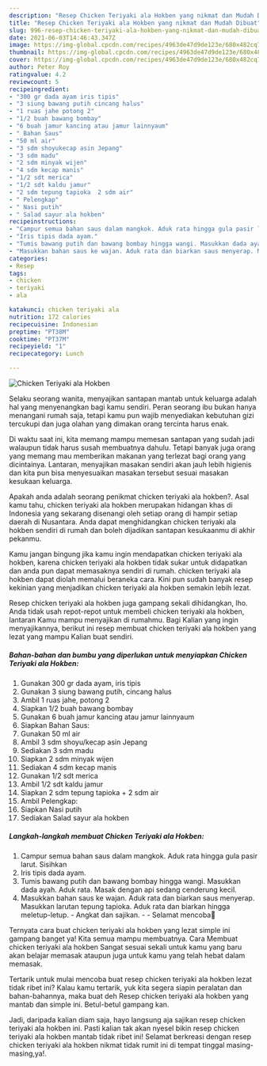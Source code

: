 ```yaml
---
description: "Resep Chicken Teriyaki ala Hokben yang nikmat dan Mudah Dibuat"
title: "Resep Chicken Teriyaki ala Hokben yang nikmat dan Mudah Dibuat"
slug: 996-resep-chicken-teriyaki-ala-hokben-yang-nikmat-dan-mudah-dibuat
date: 2021-06-03T14:46:43.347Z
image: https://img-global.cpcdn.com/recipes/4963de47d9de123e/680x482cq70/chicken-teriyaki-ala-hokben-foto-resep-utama.jpg
thumbnail: https://img-global.cpcdn.com/recipes/4963de47d9de123e/680x482cq70/chicken-teriyaki-ala-hokben-foto-resep-utama.jpg
cover: https://img-global.cpcdn.com/recipes/4963de47d9de123e/680x482cq70/chicken-teriyaki-ala-hokben-foto-resep-utama.jpg
author: Peter Roy
ratingvalue: 4.2
reviewcount: 5
recipeingredient:
- "300 gr dada ayam iris tipis"
- "3 siung bawang putih cincang halus"
- "1 ruas jahe potong 2"
- "1/2 buah bawang bombay"
- "6 buah jamur kancing atau jamur lainnyaum"
- " Bahan Saus"
- "50 ml air"
- "3 sdm shoyukecap asin Jepang"
- "3 sdm madu"
- "2 sdm minyak wijen"
- "4 sdm kecap manis"
- "1/2 sdt merica"
- "1/2 sdt kaldu jamur"
- "2 sdm tepung tapioka  2 sdm air"
- " Pelengkap"
- " Nasi putih"
- " Salad sayur ala hokben"
recipeinstructions:
- "Campur semua bahan saus dalam mangkok. Aduk rata hingga gula pasir larut. Sisihkan"
- "Iris tipis dada ayam."
- "Tumis bawang putih dan bawang bombay hingga wangi. Masukkan dada ayah. Aduk rata. Masak dengan api sedang cenderung kecil."
- "Masukkan bahan saus ke wajan. Aduk rata dan biarkan saus menyerap. Masukkan larutan tepung tapioka. Aduk rata dan biarkan hingga meletup-letup. Angkat dan sajikan.  Selamat mencoba💐"
categories:
- Resep
tags:
- chicken
- teriyaki
- ala

katakunci: chicken teriyaki ala 
nutrition: 172 calories
recipecuisine: Indonesian
preptime: "PT38M"
cooktime: "PT37M"
recipeyield: "1"
recipecategory: Lunch

---
```



![Chicken Teriyaki ala Hokben](https://img-global.cpcdn.com/recipes/4963de47d9de123e/680x482cq70/chicken-teriyaki-ala-hokben-foto-resep-utama.jpg)

Selaku seorang wanita, menyajikan santapan mantab untuk keluarga adalah hal yang menyenangkan bagi kamu sendiri. Peran seorang ibu bukan hanya menangani rumah saja, tetapi kamu pun wajib menyediakan kebutuhan gizi tercukupi dan juga olahan yang dimakan orang tercinta harus enak.

Di waktu  saat ini, kita memang mampu memesan santapan yang sudah jadi walaupun tidak harus susah membuatnya dahulu. Tetapi banyak juga orang yang memang mau memberikan makanan yang terlezat bagi orang yang dicintainya. Lantaran, menyajikan masakan sendiri akan jauh lebih higienis dan kita pun bisa menyesuaikan masakan tersebut sesuai masakan kesukaan keluarga. 



Apakah anda adalah seorang penikmat chicken teriyaki ala hokben?. Asal kamu tahu, chicken teriyaki ala hokben merupakan hidangan khas di Indonesia yang sekarang disenangi oleh setiap orang di hampir setiap daerah di Nusantara. Anda dapat menghidangkan chicken teriyaki ala hokben sendiri di rumah dan boleh dijadikan santapan kesukaanmu di akhir pekanmu.

Kamu jangan bingung jika kamu ingin mendapatkan chicken teriyaki ala hokben, karena chicken teriyaki ala hokben tidak sukar untuk didapatkan dan anda pun dapat memasaknya sendiri di rumah. chicken teriyaki ala hokben dapat diolah memalui beraneka cara. Kini pun sudah banyak resep kekinian yang menjadikan chicken teriyaki ala hokben semakin lebih lezat.

Resep chicken teriyaki ala hokben juga gampang sekali dihidangkan, lho. Anda tidak usah repot-repot untuk membeli chicken teriyaki ala hokben, lantaran Kamu mampu menyajikan di rumahmu. Bagi Kalian yang ingin menyajikannya, berikut ini resep membuat chicken teriyaki ala hokben yang lezat yang mampu Kalian buat sendiri.

<!--inarticleads1-->

##### Bahan-bahan dan bumbu yang diperlukan untuk menyiapkan Chicken Teriyaki ala Hokben:

1. Gunakan 300 gr dada ayam, iris tipis
1. Gunakan 3 siung bawang putih, cincang halus
1. Ambil 1 ruas jahe, potong 2
1. Siapkan 1/2 buah bawang bombay
1. Gunakan 6 buah jamur kancing atau jamur lainnyaum
1. Siapkan  Bahan Saus:
1. Gunakan 50 ml air
1. Ambil 3 sdm shoyu/kecap asin Jepang
1. Sediakan 3 sdm madu
1. Siapkan 2 sdm minyak wijen
1. Sediakan 4 sdm kecap manis
1. Gunakan 1/2 sdt merica
1. Ambil 1/2 sdt kaldu jamur
1. Siapkan 2 sdm tepung tapioka + 2 sdm air
1. Ambil  Pelengkap:
1. Siapkan  Nasi putih
1. Sediakan  Salad sayur ala hokben




<!--inarticleads2-->

##### Langkah-langkah membuat Chicken Teriyaki ala Hokben:

1. Campur semua bahan saus dalam mangkok. Aduk rata hingga gula pasir larut. Sisihkan
1. Iris tipis dada ayam.
1. Tumis bawang putih dan bawang bombay hingga wangi. Masukkan dada ayah. Aduk rata. Masak dengan api sedang cenderung kecil.
1. Masukkan bahan saus ke wajan. Aduk rata dan biarkan saus menyerap. Masukkan larutan tepung tapioka. Aduk rata dan biarkan hingga meletup-letup. - Angkat dan sajikan. -  - Selamat mencoba💐




Ternyata cara buat chicken teriyaki ala hokben yang lezat simple ini gampang banget ya! Kita semua mampu membuatnya. Cara Membuat chicken teriyaki ala hokben Sangat sesuai sekali untuk kamu yang baru akan belajar memasak ataupun juga untuk kamu yang telah hebat dalam memasak.

Tertarik untuk mulai mencoba buat resep chicken teriyaki ala hokben lezat tidak ribet ini? Kalau kamu tertarik, yuk kita segera siapin peralatan dan bahan-bahannya, maka buat deh Resep chicken teriyaki ala hokben yang mantab dan simple ini. Betul-betul gampang kan. 

Jadi, daripada kalian diam saja, hayo langsung aja sajikan resep chicken teriyaki ala hokben ini. Pasti kalian tak akan nyesel bikin resep chicken teriyaki ala hokben mantab tidak ribet ini! Selamat berkreasi dengan resep chicken teriyaki ala hokben nikmat tidak rumit ini di tempat tinggal masing-masing,ya!.

